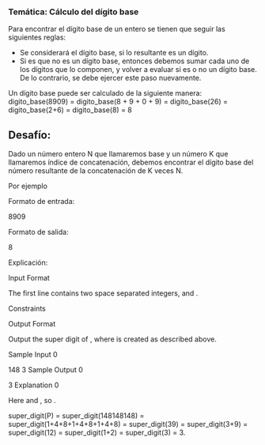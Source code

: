 ### Temática: Cálculo del dígito base

Para encontrar el dígito base de un entero se tienen que seguir las siguientes reglas:

* Se considerará el dígito base, si lo resultante es un dígito.
* Si es que no es un dígito base, entonces debemos sumar cada uno de los dígitos que lo componen, y volver a evaluar si es o no un dígito base. De lo contrario,
se debe ejercer este paso nuevamente.

Un dígito base puede ser calculado de la siguiente manera:
digito_base(8909) = digito_base(8 + 9 + 0 + 9)
                  = digito_base(26)
                  = digito_base(2+6)
                  = digito_base(8)
                  = 8

## Desafío:

Dado un número entero N que llamaremos base y un número K que llamaremos índice de concatenación, debemos encontrar el dígito base 
del número resultante de la concatenación de K veces N.

Por ejemplo


Formato de entrada:

8909

Formato de salida:

8

Explicación:

Input Format

The first line contains two space separated integers,  and .

Constraints

Output Format

Output the super digit of , where  is created as described above.

Sample Input 0

148 3
Sample Output 0

3
Explanation 0

Here  and , so .

super_digit(P) = super_digit(148148148) 
               = super_digit(1+4+8+1+4+8+1+4+8)
               = super_digit(39)
               = super_digit(3+9)
               = super_digit(12)
               = super_digit(1+2)
               = super_digit(3)
               = 3.
